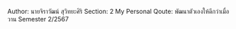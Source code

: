 Author: นายจิราวัฒน์ สุวิทยะศิริ
Section: 2
My Personal Qoute: พัฒนาตัวเองให้ดีกว่าเมื่อวาน
Semester 2/2567
